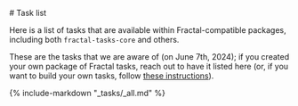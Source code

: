 # Task list

Here is a list of tasks that are available within Fractal-compatible packages,
including both `fractal-tasks-core` and others.

These are the tasks that we are aware of (on June 7th, 2024); if you created
your own package of Fractal tasks, reach out to have it listed here (or, if you
want to build your own tasks, follow [these instructions](../custom_task/)).

{%
   include-markdown "_tasks/_all.md"
%}
